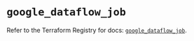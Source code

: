 # `google_dataflow_job`

Refer to the Terraform Registry for docs: [`google_dataflow_job`](https://registry.terraform.io/providers/hashicorp/google/5.29.1/docs/resources/dataflow_job).
